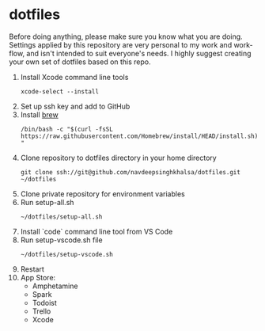 # dotfiles

Before doing anything, please make sure you know what you are doing. Settings applied by this repository are very personal to my work and work-flow, and isn't intended to suit everyone's needs. I highly suggest creating your own set of dotfiles based on this repo.

<ol>
  <li>Install Xcode command line tools

  ```xcode-select --install```</li>

  <li>Set up ssh key and add to GitHub</li>

  <li>Install <a href="https://brew.sh">brew</a>

  ```/bin/bash -c "$(curl -fsSL https://raw.githubusercontent.com/Homebrew/install/HEAD/install.sh)"```</li>

  <li>Clone repository to dotfiles directory in your home directory

  ```git clone ssh://git@github.com/navdeepsinghkhalsa/dotfiles.git ~/dotfiles```</li>

  <li>Clone private repository for environment variables</li>

  <li>Run setup-all.sh

  ```~/dotfiles/setup-all.sh```</li>

  <li>Install `code` command line tool from VS Code</li>

  <li>Run setup-vscode.sh file

  ```~/dotfiles/setup-vscode.sh```</li>

  <li>Restart</li>

  <li>App Store:
    <ul>
      <li>Amphetamine</li>
      <li>Spark</li>
      <li>Todoist</li>
      <li>Trello</li>
      <li>Xcode</li>
    </ul>
  </li>

</ol>
